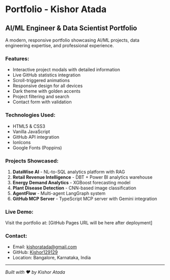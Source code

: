 # Portfolio - Kishor Atada

## AI/ML Engineer & Data Scientist Portfolio

A modern, responsive portfolio showcasing AI/ML projects, data engineering expertise, and professional experience.

### Features:
- Interactive project modals with detailed information
- Live GitHub statistics integration
- Scroll-triggered animations
- Responsive design for all devices
- Dark theme with golden accents
- Project filtering and search
- Contact form with validation

### Technologies Used:
- HTML5 & CSS3
- Vanilla JavaScript
- GitHub API integration
- IonIcons
- Google Fonts (Poppins)

### Projects Showcased:
1. **DataWise AI** - NL-to-SQL analytics platform with RAG
2. **Retail Revenue Intelligence** - DBT + Power BI analytics warehouse
3. **Energy Demand Analytics** - XGBoost forecasting model
4. **Plant Disease Detection** - CNN-based image classification
5. **AgentFlow** - Multi-agent LangGraph system
6. **GitHub MCP Server** - TypeScript MCP server with Gemini integration

### Live Demo:
Visit the portfolio at: [GitHub Pages URL will be here after deployment]

### Contact:
- Email: kishoratada@gmail.com
- GitHub: [Kishor129129](https://github.com/Kishor129129)
- Location: Bangalore, Karnataka, India

---
*Built with ❤️ by Kishor Atada*